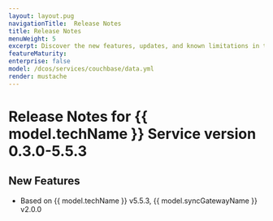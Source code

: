 ```yaml
---
layout: layout.pug
navigationTitle:  Release Notes
title: Release Notes
menuWeight: 5
excerpt: Discover the new features, updates, and known limitations in this release of the Couchbase Service
featureMaturity:
enterprise: false
model: /dcos/services/couchbase/data.yml
render: mustache
---
```


# Release Notes for {{ model.techName }} Service version 0.3.0-5.5.3

## New Features
* Based on {{ model.techName }} v5.5.3, {{ model.syncGatewayName }} v2.0.0
